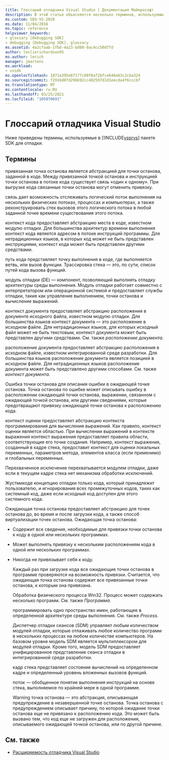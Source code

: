 ```yaml
---
title: Глоссарий отладчика Visual Studio | Документация Майкрософт
description: В этой статье объясняется несколько терминов, используемых в пакете SDK для отладки Visual Studio, например привязанная точка останова, причинная и контекстная.
ms.custom: SEO-VS-2020
ms.date: 11/04/2016
ms.topic: reference
helpviewer_keywords:
- glossary [Debugging SDK]
- debugging [Debugging SDK], glossary
ms.assetid: 4a2cfaab-1fbd-4a23-bd00-9ac4cc50d7fd
author: leslierichardson95
ms.author: lerich
manager: jmartens
ms.workload:
- vssdk
ms.openlocfilehash: 1871a395e87177c89f8af2bfce640a63c2cba324
ms.sourcegitcommit: f2916d8fd296b92cc402597d1d1eecda4f6cccbf
ms.translationtype: MT
ms.contentlocale: ru-RU
ms.lasthandoff: 03/25/2021
ms.locfileid: "105070691"
---
```

# <a name="visual-studio-debugger-glossary"></a>Глоссарий отладчика Visual Studio
Ниже приведены термины, используемые в [!INCLUDE[vsprvs](../../../code-quality/includes/vsprvs_md.md)] пакете SDK для отладки.

## <a name="terms"></a>Термины
 привязанная точка останова является абстракцией для точки останова, заданной в коде. Между привязанной точкой останова и инструкцией точки останова в потоке кода существует связь «один к одному». При выгрузке кода связанные точки останова могут отменить привязку.

 связь дает возможность отслеживать логический поток выполнения на нескольких физических потоках, процессах и компьютерах, а также реконструировать стек вызовов этого логического потока в любой заданной точке времени существования этого потока.

 контекст кода предоставляет абстракцию места в коде, известном модулю отладки. Для большинства архитектур времени выполнения контекст кода является адресом в потоке инструкций программы. Для нетрадиционных языков, в которых код может не быть представлен инструкциями, контекст кода может быть представлен другими средствами.

 путь кода представляет точку выполнения в коде, где выполняется ветвь, или вызов функции. Трассировка стека — это, по сути, список путей кода вызова функций.

 модуль отладки (DE) — компонент, позволяющий выполнять отладку архитектуры среды выполнения. Модуль отладки работает совместно с интерпретатором или операционной системой и предоставляет службы отладки, такие как управление выполнением, точки останова и вычисление выражений.

 контекст документа предоставляет абстракцию расположения в документе исходного файла, известном модулю отладки. Для большинства языков контекст документа — это расположение в исходном файле. Для нетрадиционных языков, для которых исходный файл может не быть текстовым, контекст документа может быть представлен другими средствами. См. также *расположение документа*.

 расположение документа предоставляет абстракцию расположения в исходном файле, известном интегрированной среде разработки. Для большинства языков расположение документа является позицией в исходном файле. Для нетрадиционных языков расположение документа может быть представлено другими способами. См. также *контекст документа*.

 Ошибка точки останова для описания ошибки в ожидающей точке останова. Точка останова по ошибке может описывать ошибку в расположении ожидающей точки останова, выражении, связанном с ожидающей точкой останова, или другими сведениями, которые предотвращают привязку ожидающей точки останова к расположению кода.

 контекст оценки предоставляет абстракцию контекста программирования для вычисления выражений. Как правило, контекст оценки является областью. При вычислении выражений в контексте выражения контекст выражения предоставляет правила области, соответствующие его точке создания. Например, контекст выражения, созданный в кадре стека, предоставит контекст для оценки локальных переменных, параметров метода, элементов класса (если применимо) и глобальных переменных.

 Перехваченное исключение перехватывается модулем отладки, даже если в текущем кадре стека нет механизма обработки исключений.

 Жустмикоде концепцию отладки только кода, который принадлежит пользователю, и игнорирования всех промежуточных кодов, таких как системный код, даже если исходный код доступен для этого системного кода.

 Ожидающая точка останова предоставляет абстракцию для точек останова до, во время и после загрузки кода, а также способ виртуализации точек останова. Ожидающая точка останова:

- Содержит все сведения, необходимые для привязки точки останова к коду в одной или нескольких программах.

- Может выполнять привязку к нескольким расположениям кода в одной или нескольких программах.

- Никогда не привязывает себя к коду.

  Каждый раз при загрузке кода все ожидающие точки останова в программе проверяются на возможность привязки. Считается, что ожидающая точка останова содержит все привязанные точки останова, к которым она привязана.

  Обработка физического процесса Win32. Процесс может содержать несколько программ. См. также *Программа*.

  программировать одно пространство имен, работающее в определенной архитектуре среды выполнения. См. также *Process*.

  Диспетчер отладки сеансов (SDM) управляет любым количеством модулей отладки, которые отлаживать любое количество программ в нескольких процессах на любом количестве компьютеров. На базовом уровне модель SDM является мультиплексором для модулей отладки. Кроме того, модель SDM предоставляет унифицированное представление сеанса отладки в интегрированной среде разработки.

  кадр стека представляет состояние вычислений на определенном кадре и определенный уровень вложенных вызовов функций.

  поток — обобщенное понятие выполнения инструкций на основе стека, выполняемое по крайней мере в одной программе.

  Warning точка останова — это абстракция, описывающая предупреждение в незавершенной точке останова. Точка останова с предупреждением описывает причину, по которой ожидание точки останова еще не привязано к расположению кода. Это может быть вызвано тем, что код еще не загружен для расположения, описываемого ожидающей точкой останова, или по другой причине.

## <a name="see-also"></a>См. также
- [Расширяемость отладчика Visual Studio](../../../extensibility/debugger/visual-studio-debugger-extensibility.md)
